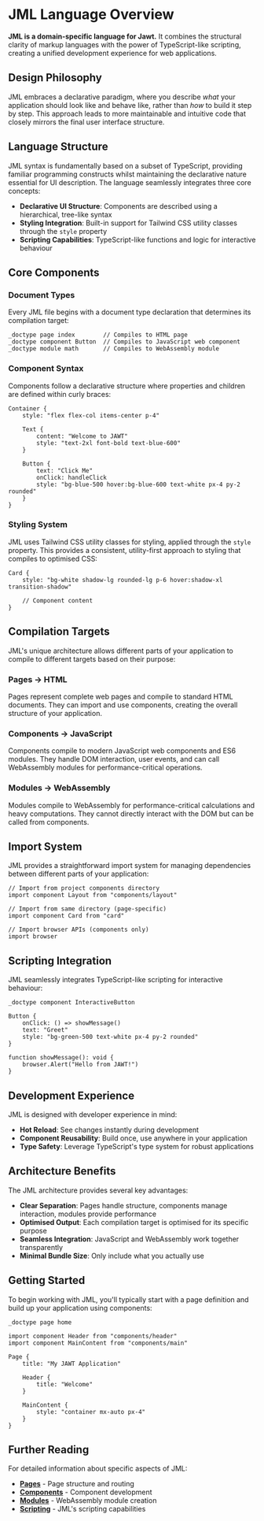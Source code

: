 # JML Language Overview

**JML is a domain-specific language for Jawt.** It combines the structural clarity of markup languages with the power of TypeScript-like scripting, creating a unified development experience for web applications.

## Design Philosophy

JML embraces a declarative paradigm, where you describe *what* your application should look like and behave like, rather than *how* to build it step by step. This approach leads to more maintainable and intuitive code that closely mirrors the final user interface structure.

## Language Structure

JML syntax is fundamentally based on a subset of TypeScript, providing familiar programming constructs whilst maintaining the declarative nature essential for UI description. The language seamlessly integrates three core concepts:

- **Declarative UI Structure**: Components are described using a hierarchical, tree-like syntax
- **Styling Integration**: Built-in support for Tailwind CSS utility classes through the `style` property
- **Scripting Capabilities**: TypeScript-like functions and logic for interactive behaviour

## Core Components

### Document Types

Every JML file begins with a document type declaration that determines its compilation target:

```jml
_doctype page index        // Compiles to HTML page
_doctype component Button  // Compiles to JavaScript web component
_doctype module math       // Compiles to WebAssembly module
```

### Component Syntax

Components follow a declarative structure where properties and children are defined within curly braces:

```jml
Container {
    style: "flex flex-col items-center p-4"
    
    Text {
        content: "Welcome to JAWT"
        style: "text-2xl font-bold text-blue-600"
    }
    
    Button {
        text: "Click Me"
        onClick: handleClick
        style: "bg-blue-500 hover:bg-blue-600 text-white px-4 py-2 rounded"
    }
}
```

### Styling System

JML uses Tailwind CSS utility classes for styling, applied through the `style` property. This provides a consistent, utility-first approach to styling that compiles to optimised CSS:

```jml
Card {
    style: "bg-white shadow-lg rounded-lg p-6 hover:shadow-xl transition-shadow"
    
    // Component content
}
```

## Compilation Targets

JML's unique architecture allows different parts of your application to compile to different targets based on their purpose:

### Pages → HTML
Pages represent complete web pages and compile to standard HTML documents. They can import and use components, creating the overall structure of your application.

### Components → JavaScript
Components compile to modern JavaScript web components and ES6 modules. They handle DOM interaction, user events, and can call WebAssembly modules for performance-critical operations.

### Modules → WebAssembly
Modules compile to WebAssembly for performance-critical calculations and heavy computations. They cannot directly interact with the DOM but can be called from components.

## Import System

JML provides a straightforward import system for managing dependencies between different parts of your application:

```jml
// Import from project components directory
import component Layout from "components/layout"

// Import from same directory (page-specific)
import component Card from "card"

// Import browser APIs (components only)
import browser
```

## Scripting Integration

JML seamlessly integrates TypeScript-like scripting for interactive behaviour:

```jml
_doctype component InteractiveButton

Button {
    onClick: () => showMessage()
    text: "Greet"
    style: "bg-green-500 text-white px-4 py-2 rounded"
}

function showMessage(): void {
    browser.Alert("Hello from JAWT!")
}
```

## Development Experience

JML is designed with developer experience in mind:

- **Hot Reload**: See changes instantly during development
- **Component Reusability**: Build once, use anywhere in your application  
- **Type Safety**: Leverage TypeScript's type system for robust applications

## Architecture Benefits

The JML architecture provides several key advantages:

- **Clear Separation**: Pages handle structure, components manage interaction, modules provide performance
- **Optimised Output**: Each compilation target is optimised for its specific purpose
- **Seamless Integration**: JavaScript and WebAssembly work together transparently
- **Minimal Bundle Size**: Only include what you actually use

## Getting Started

To begin working with JML, you'll typically start with a page definition and build up your application using components:

```jml
_doctype page home

import component Header from "components/header"
import component MainContent from "components/main"

Page {
    title: "My JAWT Application"
    
    Header {
        title: "Welcome"
    }
    
    MainContent {
        style: "container mx-auto px-4"
    }
}
```

## Further Reading

For detailed information about specific aspects of JML:

- **[Pages](pages.md)** - Page structure and routing
- **[Components](components.md)** - Component development
- **[Modules](modules.md)** - WebAssembly module creation
- **[Scripting](scripting.md)** - JML's scripting capabilities

